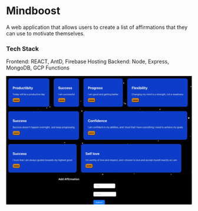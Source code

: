 # Mindboost
A web application that allows users to create a list of affirmations that they can use to motivate themselves.

### Tech Stack
Frontend: REACT, AntD, Firebase Hosting
Backend: Node, Express, MongoDB, GCP Functions

![scnreeshot](./public/mindboost.webp)
